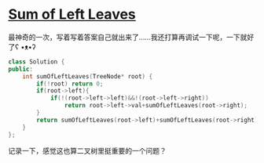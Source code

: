 # [Sum of Left Leaves](https://leetcode.com/problems/sum-of-left-leaves)

最神奇的一次，写着写着答案自己就出来了……我还打算再调试一下呢，一下就好了ʕ •ᴥ•ʔ
```c++
class Solution {
public:
    int sumOfLeftLeaves(TreeNode* root) {
        if(!root) return 0;
        if(root->left){
            if(!(root->left->left)&&!(root->left->right))
                return root->left->val+sumOfLeftLeaves(root->right);
        }
        return sumOfLeftLeaves(root->left)+sumOfLeftLeaves(root->right);
    }
};
```
记录一下，感觉这也算二叉树里挺重要的一个问题？
